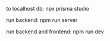 to localhost db:
npx prisma studio

run backend:
npm run server

run backend and frontend:
npm run dev
